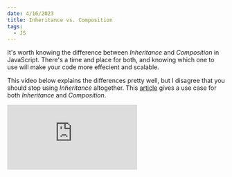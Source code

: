 ```yaml
---
date: 4/16/2023
title: Inheritance vs. Composition
tags:
  - JS
---
```


It's worth knowing the difference between _Inheritance_ and _Composition_ in JavaScript. There's a time and place for both, and knowing which one to use will make your code more effecient and scalable.

This video below explains the differences pretty well, but I disagree that you should stop using _Inheritance_ altogether. This <a href="https://javascript.plainenglish.io/inheritance-is-a-vs-composition-has-a-in-javascript-98fb96dfa0e6" target="_blank" rel="noopener noreferrer">article</a> gives a use case for both _Inheritance_ and _Composition_.

<iframe src="https://www.youtube.com/embed/nnwD5Lwwqdo" title="YouTube video player" frameborder="0" allow="accelerometer; autoplay; clipboard-write; encrypted-media; gyroscope; picture-in-picture; web-share" allowfullscreen></iframe>
